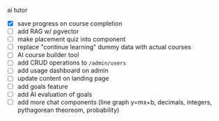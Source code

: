 ai tutor

- [x] save progress on course completion
- [ ] add RAG w/ pgvector
- [ ] make placement quiz into component
- [ ] replace "continue learning" dummy data with actual courses
- [ ] AI course builder tool
- [ ] add CRUD operations to `/admin/users`
- [ ] add usage dashboard on admin
- [ ] update content on landing page
- [ ] add goals feature
- [ ] add AI evaluation of goals
- [ ] add more chat components (line graph y=mx+b, decimals, integers, pythagorean theoreom, probability)
